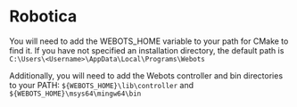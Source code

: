 # Robotica

You will need to add the WEBOTS_HOME variable to your path for CMake to find
it.
If you have not specified an installation directory, the default path is
`C:\Users\<Username>\AppData\Local\Programs\Webots`

Additionally, you will need to add the Webots controller and bin directories to
your PATH:
`${WEBOTS_HOME}\lib\controller` and `${WEBOTS_HOME}\msys64\mingw64\bin`
